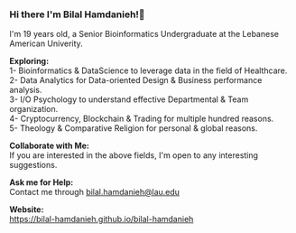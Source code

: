 ### Hi there I'm Bilal Hamdanieh!👋
I'm 19 years old, a Senior Bioinformatics Undergraduate at the Lebanese American Univerity.

**Exploring:**     
1- Bioinformatics & DataScience to leverage data in the field of Healthcare.   
2- Data Analytics for Data-oriented Design & Business performance analysis.   
3- I/O Psychology to understand effective Departmental & Team organization.   
4- Cryptocurrency, Blockchain & Trading for multiple hundred reasons.   
5- Theology & Comparative Religion for personal & global reasons.   


**Collaborate with Me:**   
If you are interested in the above fields, I'm open to any interesting suggestions.   

**Ask me for Help:**   
Contact me through bilal.hamdanieh@lau.edu   

**Website:**   
https://bilal-hamdanieh.github.io/bilal-hamdanieh   
